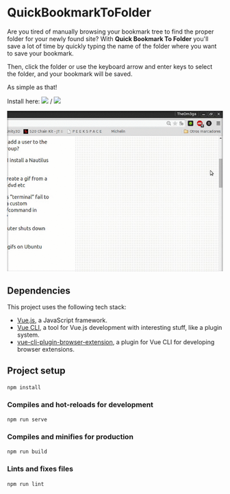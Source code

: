 # QuickBookmarkToFolder

Are you tired of manually browsing your bookmark tree to find the proper folder for your newly found site? With __Quick Bookmark To Folder__ you'll save a lot of time by quickly typing the name of the folder where you want to save your bookmark.

Then, click the folder or use the keyboard arrow and enter keys to select the folder, and your bookmark will be saved.

As simple as that!

Install here:
[![](https://img.shields.io/badge/Chrome%20Store-v%200.0.5-blue.svg)](https://chrome.google.com/webstore/detail/quick-bookmark-to-folder/hkipofckibjiaojbbnhicbeckppnhfnc) / [![](https://img.shields.io/badge/Mozilla-v%200.0.5-red.svg)](https://addons.mozilla.org/en-US/firefox/addon/quick_bookmark_to_folder/)

![Image](/artworks/animation.gif?raw=true)

## Dependencies

This project uses the following tech stack:

* [Vue.js](https://vuejs.org/), a JavaScript framework.
* [Vue CLI](https://cli.vuejs.org/), a tool for Vue.js development with interesting stuff, like a plugin system.
* [vue-cli-plugin-browser-extension](https://github.com/adambullmer/vue-cli-plugin-browser-extension), a plugin for Vue CLI for developing browser extensions.

## Project setup
```
npm install
```

### Compiles and hot-reloads for development
```
npm run serve
```

### Compiles and minifies for production
```
npm run build
```

### Lints and fixes files
```
npm run lint
